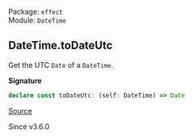 Package: `effect`<br />
Module: `DateTime`<br />

## DateTime.toDateUtc

Get the UTC `Date` of a `DateTime`.

**Signature**

```ts
declare const toDateUtc: (self: DateTime) => Date
```

[Source](https://github.com/Effect-TS/effect/tree/main/packages/effect/src/DateTime.ts#L905)

Since v3.6.0